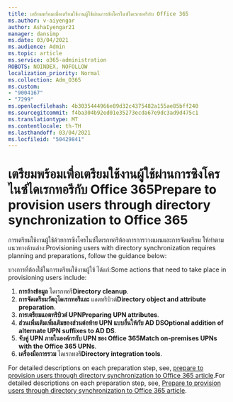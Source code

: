 ```yaml
---
title: เตรียมพร้อมเพื่อเตรียมใช้งานผู้ใช้ผ่านการซิงโครไนซ์ไดเรกทอรีกับ Office 365
ms.author: v-aiyengar
author: AshaIyengar21
manager: dansimp
ms.date: 03/04/2021
ms.audience: Admin
ms.topic: article
ms.service: o365-administration
ROBOTS: NOINDEX, NOFOLLOW
localization_priority: Normal
ms.collection: Adm_O365
ms.custom:
- "9004167"
- "7299"
ms.openlocfilehash: 4b3035444966e89d32c4375482a155ae85bff240
ms.sourcegitcommit: f4ba304b92ed01e35273ecda67e9dc3ad9d475c1
ms.translationtype: MT
ms.contentlocale: th-TH
ms.lasthandoff: 03/04/2021
ms.locfileid: "50429841"
---
```

# <a name="prepare-to-provision-users-through-directory-synchronization-to-office-365"></a><span data-ttu-id="7a077-102">เตรียมพร้อมเพื่อเตรียมใช้งานผู้ใช้ผ่านการซิงโครไนซ์ไดเรกทอรีกับ Office 365</span><span class="sxs-lookup"><span data-stu-id="7a077-102">Prepare to provision users through directory synchronization to Office 365</span></span>

<span data-ttu-id="7a077-103">การเตรียมใช้งานผู้ใช้ด้วยการซิงโครไนซ์ไดเรกทอรีต้องการการวางแผนและการจัดเตรียม ให้ทําตามแนวทางด้านล่าง:</span><span class="sxs-lookup"><span data-stu-id="7a077-103">Provisioning users with directory synchronization requires planning and preparations, follow the guidance below:</span></span>

<span data-ttu-id="7a077-104">บางการที่ต้องใช้ในการเตรียมใช้งานผู้ใช้ ได้แก่:</span><span class="sxs-lookup"><span data-stu-id="7a077-104">Some actions that need to take place in provisioning users include:</span></span>
1. <span data-ttu-id="7a077-105">**การล้างข้อมูล** ไดเรกทอรี</span><span class="sxs-lookup"><span data-stu-id="7a077-105">**Directory cleanup**.</span></span>
1. <span data-ttu-id="7a077-106">**การจัดเตรียมวัตถุไดเรกทอรีและ** แอตทริบิวต์</span><span class="sxs-lookup"><span data-stu-id="7a077-106">**Directory object and attribute preparation**.</span></span>
1. <span data-ttu-id="7a077-107">**การเตรียมแอตทริบิวต์ UPN**</span><span class="sxs-lookup"><span data-stu-id="7a077-107">**Preparing UPN attributes**.</span></span>
1. <span data-ttu-id="7a077-108">**ส่วนเพิ่มเติมเพิ่มเติมของส่วนต่อท้าย UPN แบบอื่นให้กับ AD DS**</span><span class="sxs-lookup"><span data-stu-id="7a077-108">**Optional addition of alternate UPN suffixes to AD DS**.</span></span>
1. <span data-ttu-id="7a077-109">**จับคู่ UPN ภายในองค์กรกับ UPN ของ Office 365**</span><span class="sxs-lookup"><span data-stu-id="7a077-109">**Match on-premises UPNs with the Office 365 UPNs**.</span></span>
1. <span data-ttu-id="7a077-110">**เครื่องมือการรวม** ไดเรกทอรี</span><span class="sxs-lookup"><span data-stu-id="7a077-110">**Directory integration tools**.</span></span>

<span data-ttu-id="7a077-111">For detailed descriptions on each preparation step, see, [prepare to provision users through directory synchronization to Office 365 article](https://aka.ms/office365assistantprovisionuserstooffice365).</span><span class="sxs-lookup"><span data-stu-id="7a077-111">For detailed descriptions on each preparation step, see, [Prepare to provision users through directory synchronization to Office 365 article](https://aka.ms/office365assistantprovisionuserstooffice365).</span></span>